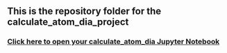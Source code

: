 ## This is the repository folder for the calculate_atom_dia_project
### [Click here to open your calculate_atom_dia Jupyter Notebook](http://cedvm.zapto.org/hub/user-redirect/git-pull?repo=https%3A%2F%2Fgithub.com%2Fthebushschool%2Fastronomy&branch=gh-pages&urlpath=lab%2Ftree%2Fastronomy%2Fprojects%2F5_calculate_atom_dia%2Fcalculate_atom_dia.ipynb?reset)
